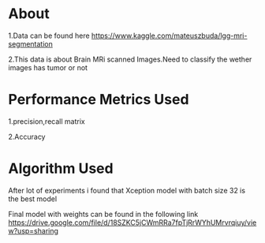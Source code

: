 # About

1.Data can be found here
https://www.kaggle.com/mateuszbuda/lgg-mri-segmentation

2.This data is about  Brain MRi scanned Images.Need to classify the wether images has  tumor or not
  
 # Performance Metrics Used
 
 1.precision,recall matrix
 
 2.Accuracy

# Algorithm Used
After lot of experiments i found that Xception model with batch size 32 is the best model

Final model with weights can be found in the following link https://drive.google.com/file/d/18SZKC5jCWmRRa7fpTjRrWYhUMrvrqiuy/view?usp=sharing
